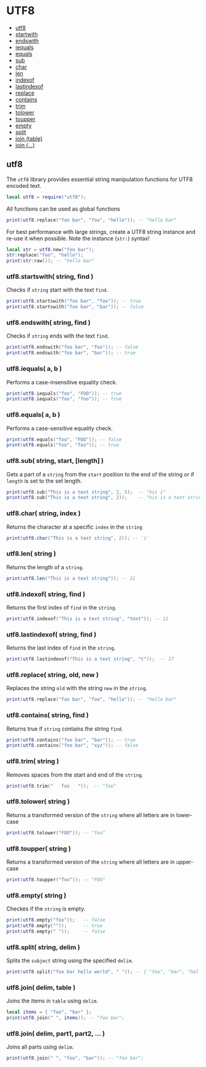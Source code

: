﻿
# UTF8
* [utf8](#utf8-1)
* [startwith](#utf8startwith-string-find-)
* [endswith](#utf8endswith-string-find-)
* [iequals](#utf8iequals-a-b-)
* [equals](#utf8equals-a-b-)
* [sub](#utf8sub-string-start-length-)
* [char](#utf8char-string-index-)
* [len](#utf8len-string-)
* [indexof](#utf8indexof-string-find-)
* [lastindexof](#utf8lastindexof-string-find-)
* [replace](#utf8replace-string-old-new-)
* [contains](#utf8contains-string-find-)
* [trim](#utf8trim-string-)
* [tolower](#utf8tolower-string-)
* [toupper](#utf8toupper-string-)
* [empty](#utf8empty-string-)
* [split](#utf8split-string-delim-)
* [join (table)](#utf8join-delim-table-)
* [join (...)](#utf8join-delim-part1-part2--)



## utf8
The ``utf8`` library provides essential string manipulation functions for UTF8 encoded text. 

````lua
local utf8 = require("utf8");
````

All functions can be used as global functions

````lua
print(utf8.replace("foo bar", "foo", "hello")); -- "hello bar"
````

For best performance with large strings, create a UTF8 string instance and re-use it when possible. Note the instance (``str:``) syntax!

````lua
local str = utf8.new("foo bar");
str:replace("foo", "hello");
print(str:raw()); -- "hello bar"
````



### utf8.startswith( string, find )
Checks if ``string`` start with the text ``find``.

````lua
print(utf8.startswith("foo bar", "foo")); -- true
print(utf8.startswith("foo bar", "bar")); -- false
````



### utf8.endswith( string, find )
Checks if ``string`` ends with the text ``find``.

````lua
print(utf8.endswith("foo bar", "foo")); -- false
print(utf8.endswith("foo bar", "bar")); -- true
````



### utf8.iequals( a, b )
Performs a case-insensitive equality check.

````lua
print(utf8.iequals("foo", "FOO")); -- true
print(utf8.iequals("foo", "foo")); -- true
````



### utf8.equals( a, b )
Performs a case-sensitive equality check.

````lua
print(utf8.equals("foo", "FOO")); -- false
print(utf8.equals("foo", "foo")); -- true
````



### utf8.sub( string, start, [length] )
Gets a part of a ``string`` from the ``start`` position to the end of the string or if ``length`` is set to the set length.

````lua
print(utf8.sub("This is a text string", 2, 5);  -- "his i"
print(utf8.sub("This is a text string", 2));    -- "his is a text string"
````



### utf8.char( string, index )
Returns the character at a specific ``index`` in the ``string``

````lua
print(utf8.char("This is a text string", 2)); -- 'i'
````



### utf8.len( string )
Returns the length of a ``string``.

````lua
print(utf8.len("This is a text string")); -- 21
````



### utf8.indexof( string, find )
Returns the first index of ``find`` in the ``string``.

````lua
print(utf8.indexof("This is a text string", "text")); -- 11
````



### utf8.lastindexof( string, find )
Returns the last index of ``find`` in the ``string``.

````lua
print(utf8.lastindexof("This is a text string", "t"));	-- 17
````



### utf8.replace( string, old, new )
Replaces the string ``old`` with the string ``new`` in the ``string``.

````lua
print(utf8.replace("foo bar", "foo", "hello")); -- "hello bar"
````



### utf8.contains( string, find )
Returns true if ``string`` contains the string ``find``.

````lua
print(utf8.contains("foo bar", "bar"));	-- true
print(utf8.contains("foo bar", "xyz"));	-- false
````



### utf8.trim( string )
Removes spaces from the start and end of the ``string``. 

````lua
print(utf8.trim("   foo   "));	-- "foo"
````



### utf8.tolower( string )
Returns a transformed version of the ``string`` where all letters are in lower-case

````lua
print(utf8.tolower("FOO"));	-- "foo"
````



### utf8.toupper( string )
Returns a transformed version of the ``string`` where all letters are in upper-case

````lua
print(utf8.toupper("foo"));	-- "FOO"
````



### utf8.empty( string )
Checkes if the ``string`` is empty.

````lua
print(utf8.empty("foo")); 	-- false
print(utf8.empty("")); 		-- true
print(utf8.empty(" "));		-- false
````



### utf8.split( string, delim )
Splits the ``subject`` string using the specified ``delim``.

````lua
print(utf8.split("foo bar hello world", " ")); -- { "foo", "bar", "hello", "world" }
````



### utf8.join( delim, table )
Joins the items in ``table`` using ``delim``.

````lua
local items = { "foo", "bar" };
print(utf8.join(" ", items)); -- "foo bar";
````



### utf8.join( delim, part1, part2, ... )
Joins all parts using ``delim``.

````lua
print(utf8.join(" ", "foo", "bar")); -- "foo bar";
````


